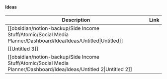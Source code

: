 #### Ideas

|Description|Link|
|---|---|
|[[obsidian/notion-backup/Side Income Stuff/Atomic/Social Media Planner/Dashboard/Idea/Ideas/Untitled\|Untitled]]||
|[[Untitled 3]]||
|[[obsidian/notion-backup/Side Income Stuff/Atomic/Social Media Planner/Dashboard/Idea/Ideas/Untitled 2\|Untitled 2]]||